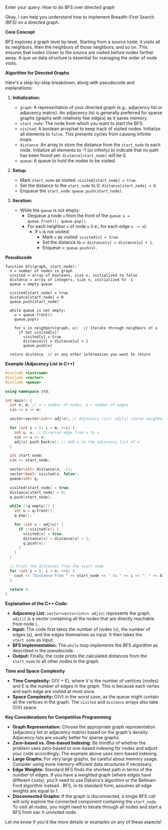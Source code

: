
Enter your query: How to do BFS over directed graph

Okay, I can help you understand how to implement Breadth-First Search (BFS) on a directed graph.

**Core Concept**

BFS explores a graph level by level.  Starting from a source node, it visits all its neighbors, then the neighbors of those neighbors, and so on.  This ensures that nodes closer to the source are visited before nodes farther away.  A que
ue data structure is essential for managing the order of node visits.

**Algorithm for Directed Graphs**

Here's a step-by-step breakdown, along with pseudocode and explanations:

1.  **Initialization:**

    *   `graph`:  A representation of your directed graph (e.g., adjacency list or adjacency matrix).  An adjacency list is generally preferred for sparse graphs (graphs with relatively few edges) as it saves memory.
    *   `start_node`: The node from which you want to start the BFS.
    *   `visited`: A boolean array/set to keep track of visited nodes. Initialize all elements to `false`.  This prevents cycles from causing infinite loops.
    *   `distance`: An array to store the distance from the `start_node` to each node. Initialize all elements to -1 (or infinity) to indicate that no path has been found yet. `distance[start_node]` will be 0.
    *   `queue`: A queue to hold the nodes to be visited.

2.  **Setup:**

    *   Mark `start_node` as visited: `visited[start_node] = true`.
    *   Set the distance to the `start_node` to 0: `distance[start_node] = 0`.
    *   Enqueue the `start_node`: `queue.push(start_node)`.

3.  **Iteration:**

    *   While the `queue` is not empty:
        *   Dequeue a node `u` from the front of the `queue`: `u = queue.front(); queue.pop()`.
        *   For each neighbor `v` of node `u` (i.e., for each edge `u -> v`):
            *   If `v` is not visited:
                *   Mark `v` as visited: `visited[v] = true`.
                *   Set the distance to `v`: `distance[v] = distance[u] + 1`.
                *   Enqueue `v`: `queue.push(v)`.

**Pseudocode**

```
function bfs(graph, start_node):
  n = number of nodes in graph
  visited = array of booleans, size n, initialized to false
  distance = array of integers, size n, initialized to -1
  queue = empty queue

  visited[start_node] = true
  distance[start_node] = 0
  queue.push(start_node)

  while queue is not empty:
    u = queue.front()
    queue.pop()

    for v in neighbors(graph, u):  // Iterate through neighbors of u
      if not visited[v]:
        visited[v] = true
        distance[v] = distance[u] + 1
        queue.push(v)

  return distance  // or any other information you want to return
```

**Example (Adjacency List in C++)**

```c++
#include <iostream>
#include <vector>
#include <queue>

using namespace std;

int main() {
  int n, m; // n = number of nodes, m = number of edges
  cin >> n >> m;

  vector<vector<int>> adj(n); // Adjacency list: adj[i] stores neighbors of node i

  for (int i = 0; i < m; ++i) {
    int u, v; // Directed edge from u to v
    cin >> u >> v;
    adj[u].push_back(v); // Add v to the adjacency list of u
  }

  int start_node;
  cin >> start_node;

  vector<int> distance(n, -1);
  vector<bool> visited(n, false);
  queue<int> q;

  visited[start_node] = true;
  distance[start_node] = 0;
  q.push(start_node);

  while (!q.empty()) {
    int u = q.front();
    q.pop();

    for (int v : adj[u]) {
      if (!visited[v]) {
        visited[v] = true;
        distance[v] = distance[u] + 1;
        q.push(v);
      }
    }
  }

  // Print the distances from the start node
  for (int i = 0; i < n; ++i) {
    cout << "Distance from " << start_node << " to " << i << ": " << distance[i] << endl;
  }

  return 0;
}
```

**Explanation of the C++ Code:**

*   **Adjacency List:** `vector<vector<int>> adj(n)` represents the graph. `adj[i]` is a vector containing all the nodes that are directly reachable from node `i`.
*   **Input:** The code first takes the number of nodes (`n`), the number of edges (`m`), and the edges themselves as input.  It then takes the `start_node` as input.
*   **BFS Implementation:** The `while` loop implements the BFS algorithm as described in the pseudocode.
*   **Output:** Finally, the code prints the calculated distances from the `start_node` to all other nodes in the graph.

**Time and Space Complexity**

*   **Time Complexity:** O(V + E), where V is the number of vertices (nodes) and E is the number of edges in the graph.  This is because each vertex and each edge are visited at most once.
*   **Space Complexity:** O(V) in the worst case, as the queue might contain all the vertices in the graph.  The `visited` and `distance` arrays also take O(V) space.

**Key Considerations for Competitive Programming**

*   **Graph Representation:**  Choose the appropriate graph representation (adjacency list or adjacency matrix) based on the graph's density. Adjacency lists are usually better for sparse graphs.
*   **Zero-based vs. One-based Indexing:** Be mindful of whether the problem uses zero-based or one-based indexing for nodes and adjust your code accordingly.  The example above uses zero-based indexing.
*   **Large Graphs:** For very large graphs, be careful about memory usage.  Consider using more memory-efficient data structures if necessary.
*   **Edge Weights:**  Standard BFS finds the shortest path in terms of the *number* of edges. If you have a weighted graph (where edges have different costs), you'll need to use Dijkstra's algorithm or the Bellman-Ford algorithm instead
.  BFS, in its standard form, assumes all edge weights are equal to 1.
*   **Disconnected Graphs:**  If the graph is disconnected, a single BFS call will only explore the connected component containing the `start_node`. To visit all nodes, you might need to iterate through all nodes and start a BFS from eac
h unvisited node.

Let me know if you'd like more details or examples on any of these aspects!
